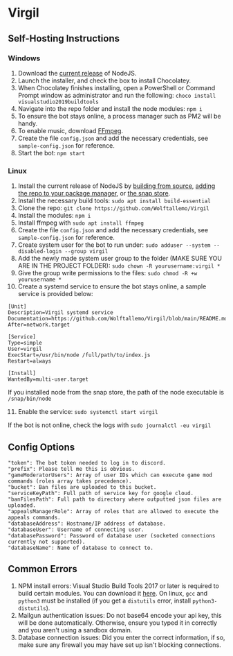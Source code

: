 # Virgil

## Self-Hosting Instructions

### Windows

1. Download the <a href="https://nodejs.org/en/download/current/">current release</a> of NodeJS.
2. Launch the installer, and check the box to install Chocolatey.
3. When Chocolatey finishes installing, open a PowerShell or Command Prompt window as administrator and run the following: `choco install visualstudio2019buildtools`
4. Navigate into the repo folder and install the node modules: `npm i`
5. To ensure the bot stays online, a process manager such as PM2 will be handy.
6. To enable music, download <a href="https://ffmpeg.org/download.html">FFmpeg</a>.
7. Create the file `config.json` and add the necessary credentials, see `sample-config.json` for reference.
8. Start the bot: `npm start`

### Linux

1. Install the current release of NodeJS by <a href="https://github.com/nodejs/node/blob/master/BUILDING.md#building-nodejs-on-supported-platforms">building from source</a>, <a href="https://nodejs.org/en/download/package-manager/">adding the repo to your package manager</a>, or <a href="https://snapcraft.io/node">the snap store</a>.
2. Install the necessary build tools: `sudo apt install build-essential`
3. Clone the repo: `git clone https://github.com/Wolftallemo/Virgil`
4. Install the modules: `npm i`
5. Install ffmpeg with `sudo apt install ffmpeg`
6. Create the file `config.json` and add the necessary credentials, see `sample-config.json` for reference.
7. Create system user for the bot to run under: `sudo adduser --system --disabled-login --group virgil`
8. Add the newly made system user group to the folder (MAKE SURE YOU ARE IN THE PROJECT FOLDER): `sudo chown -R yourusername:virgil *`
9. Give the group write permissions to the files: `sudo chmod -R +w yourusername *`
10. Create a systemd service to ensure the bot stays online, a sample service is provided below:
   ```
   [Unit]
   Description=Virgil systemd service
   Documentation=https://github.com/Wolftallemo/Virgil/blob/main/README.md
   After=network.target
   
   [Service]
   Type=simple
   User=virgil
   ExecStart=/usr/bin/node /full/path/to/index.js
   Restart=always
   
   [Install]
   WantedBy=multi-user.target
   ```
   If you installed node from the snap store, the path of the node executable is `/snap/bin/node`
   
11. Enable the service: `sudo systemctl start virgil`

If the bot is not online, check the logs with `sudo journalctl -eu virgil`

## Config Options
```
"token": The bot token needed to log in to discord.
"prefix": Please tell me this is obvious.
"gameModeratorUsers": Array of user IDs which can execute game mod commands (roles array takes precedence).
"bucket": Ban files are uploaded to this bucket.
"serviceKeyPath": Full path of service key for google cloud.
"banFilesPath": Full path to directory where outputted json files are uploaded.
"appealsManagerRole": Array of roles that are allowed to execute the appeals commands.
"databaseAddress": Hostname/IP address of database.
"databaseUser": Username of connecting user.
"databasePassword": Password of database user (socketed connections currently not supported).
"databaseName": Name of database to connect to.
```

## Common Errors
1. NPM install errors: Visual Studio Build Tools 2017 or later is required to build certain modules. You can download it <a href="https://download.visualstudio.microsoft.com/download/pr/9b3476ff-6d0a-4ff8-956d-270147f21cd4/ccfb9355f4f753315455542f966025f96de734292d3908c8c3717e9685b709f0/vs_BuildTools.exe">here</a>. On linux, `gcc` and `python3` must be installed (if you get a `distutils` error, install `python3-distutils`).
2. Mailgun authentication issues: Do not base64 encode your api key, this will be done automatically. Otherwise, ensure you typed it in correctly and you aren't using a sandbox domain.
3. Database connection issues: Did you enter the correct information, if so, make sure any firewall you may have set up isn't blocking connections.
